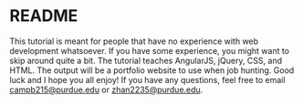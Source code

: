 # README

This tutorial is meant for people that have no experience with web development whatsoever. If you have some experience, you might want to skip around quite a bit. The tutorial teaches AngularJS, jQuery, CSS, and HTML. The output will be a portfolio website to use when job hunting. Good luck and I hope you all enjoy! If you have any questions, feel free to email campb215@purdue.edu or zhan2235@purdue.edu.
